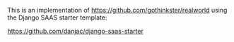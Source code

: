 This is an implementation of https://github.com/gothinkster/realworld using the Django SAAS starter template:

https://github.com/danjac/django-saas-starter



